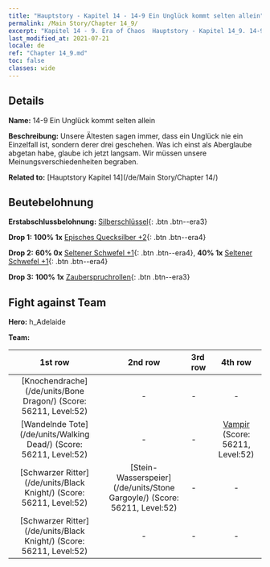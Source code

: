 ```yaml
---
title: "Hauptstory - Kapitel 14 - 14-9 Ein Unglück kommt selten allein"
permalink: /Main Story/Chapter 14_9/
excerpt: "Kapitel 14 - 9. Era of Chaos  Hauptstory - Kapitel 14_9. 14-9 Ein Unglück kommt selten allein"
last_modified_at: 2021-07-21
locale: de
ref: "Chapter 14_9.md"
toc: false
classes: wide
---
```


## Details

 **Name:** 14-9 Ein Unglück kommt selten allein

 **Beschreibung:** Unsere Ältesten sagen immer, dass ein Unglück nie ein Einzelfall ist, sondern derer drei geschehen. Was ich einst als Aberglaube abgetan habe, glaube ich jetzt langsam. Wir müssen unsere Meinungsverschiedenheiten begraben.

 **Related to:** [Hauptstory Kapitel 14](/de/Main Story/Chapter 14/)

## Beutebelohnung

 **Erstabschlussbelohnung:** [Silberschlüssel](/ItemsDE/con_693/){: .btn .btn--era3}

 **Drop 1:** **100% 1x** [Episches Quecksilber +2](/ItemsDE/mat_49/){: .btn .btn--era4}

 **Drop 2:** **60% 0x** [Seltener Schwefel +1](/ItemsDE/mat_43/){: .btn .btn--era4}, **40% 1x** [Seltener Schwefel +1](/ItemsDE/mat_43/){: .btn .btn--era4}

 **Drop 3:** **100% 1x** [Zauberspruchrollen](/ItemsDE/con_694/){: .btn .btn--era3}


## Fight against Team
 **Hero:** h_Adelaide

 **Team:**


  | 1st row | 2nd row | 3rd row | 4th row |
  |:----:|:----:|:----|:----:|
  | [Knochendrache](/de/units/Bone Dragon/) (Score: 56211, Level:52)  | - | - | - |
  | [Wandelnde Tote](/de/units/Walking Dead/) (Score: 56211, Level:52)  | - | - | [Vampir](/de/units/Vampire/) (Score: 56211, Level:52)  |
  | [Schwarzer Ritter](/de/units/Black Knight/) (Score: 56211, Level:52)  | [Stein-Wasserspeier](/de/units/Stone Gargoyle/) (Score: 56211, Level:52)  | - | - |
  | [Schwarzer Ritter](/de/units/Black Knight/) (Score: 56211, Level:52)  | - | - | - |


